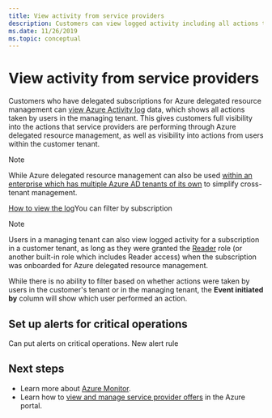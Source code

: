 ```yaml
---
title: View activity from service providers
description: Customers can view logged activity including all actions taken by users in a managing tenant.
ms.date: 11/26/2019
ms.topic: conceptual
---
```

# View activity from service providers

Customers who have delegated subscriptions for Azure delegated resource management can [view Azure Activity log](https://docs.microsoft.com/azure/azure-monitor/platform/activity-logs-overview) data, which shows all actions taken by users in the managing tenant. This gives customers full visibility into the actions that service providers are performing through Azure delegated resource management, as well as visibility into actions from users within the customer tenant.

> [!NOTE]
> While Azure delegated resource management can also be used [within an enterprise which has multiple Azure AD tenants of its own](enterprise.md) to simplify cross-tenant management.

[How to view the log](https://docs.microsoft.com/azure/azure-monitor/platform/activity-logs-overview#view-the-activity-log)You can filter by subscription

> [!NOTE]
> Users in a managing tenant can also view logged activity for a subscription in a customer tenant, as long as they were granted the [Reader](https://docs.microsoft.com/azure/role-based-access-control/built-in-roles#reader) role (or another built-in role which includes Reader access) when the subscription was onboarded for Azure delegated resource management.

While there is no ability to filter based on whether actions were taken by users in the customer's tenant or in the managing tenant, the **Event initiated by** column will show which user performed an action.

## Set up alerts for critical operations

Can put alerts on critical operations. New alert rule

## Next steps

- Learn more about [Azure Monitor](https://docs.microsoft.com/azure/azure-monitor/).
- Learn how to [view and manage service provider offers](view-manage-service-providers.md) in the Azure portal.
